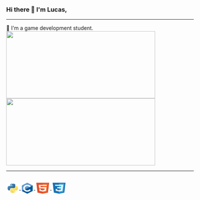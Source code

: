 ### Hi there 👋 I'm Lucas,
<hr>
 🌱 I'm a game development student.
 
 <br>


 <div>
  <a href="https://github.com/lucascassimirosena">
  <img align="center" height="180em" width="400em" src="https://github-readme-stats.vercel.app/api?username=lucascassimirosena&show_icons=true&theme=chartreuse-dark&include_all_commits=true&count_private=true"/>
  <img align="center" height="180em" width="400em" src="https://github-readme-stats.vercel.app/api/top-langs/?username=lucascassimirosena&layout=compact&langs_count=7&theme=chartreuse-dark"/>
</div>
 <hr>
 
<div style="display: inline_block"><br>
  <img align="center" alt="LucasSena-Python" height="30" width="35" src="https://raw.githubusercontent.com/devicons/devicon/master/icons/python/python-original.svg">
  <img align="center" alt="LucasSena-Python" height="30" width="35" src="https://github.com/devicons/devicon/blob/master/icons/c/c-original.svg">
  <img align="center" alt="LucasSena-HTML" height="30" width="40" src="https://raw.githubusercontent.com/devicons/devicon/master/icons/html5/html5-original.svg">
  <img align="center" alt="LucasSena-CSS" height="30" width="40" src="https://raw.githubusercontent.com/devicons/devicon/master/icons/css3/css3-original.svg">
 <img src="https://cdn.jsdelivr.net/gh/devicons/devicon/icons/photoshop/photoshop-line.svg" 
      img align="center" alt="LucasSena-CSS" height="30" width="40>
</div>
  
<!-->
 <div>
  ![Visitor Count](https://profile-counter.glitch.me/{lucascassimirosena}/count.svg)
 </div>
-->

                                                                
                                                                
<!--
**lucascassimirosena/lucascassimirosena** is a ✨ _special_ ✨ repository because its `README.md` (this file) appears on your GitHub profile.

Here are some ideas to get you started:

- 🔭 I’m currently working on ...
-
- 👯 I’m looking to collaborate on ...
- 🤔 I’m looking for help with ...
- 💬 Ask me about ...
- 📫 How to reach me: ...
- 😄 Pronouns: ...
- ⚡ Fun fact: ...
-->
